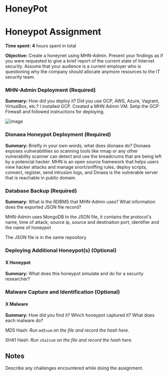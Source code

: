# HoneyPot
# Honeypot Assignment

**Time spent:** **4** hours spent in total

**Objective:** Create a honeynet using MHN-Admin. Present your findings as if you were requested to give a brief report of the current state of Internet security. Assume that your audience is a current employer who is questioning why the company should allocate anymore resources to the IT security team.

### MHN-Admin Deployment (Required)

**Summary:** How did you deploy it? Did you use GCP, AWS, Azure, Vagrant, VirtualBox, etc.?
I installed GCP. Created a MHN Admin VM. Setip the GCP Firewall and followed instructions for deploying.


![image](https://user-images.githubusercontent.com/39965728/200491354-c70c4838-fcd9-4a46-8eab-21ba93aeb73c.png)


### Dionaea Honeypot Deployment (Required)

**Summary:** Briefly in your own words, what does dionaea do?
Dionaea exposes vulnerabilities so scanning tools like nmap or any other vulnerability scanner can detect and use the breadcrums that are being left by a potencial hacker. MHN is an open source framework that helps users view hacker attacks and manage snort/sniffing rules, deploy scripts, connect, register, send intrusion logs, and Dinaea is the vulnerable server that is reachable in public domain.



### Database Backup (Required) 

**Summary:** What is the RDBMS that MHN-Admin uses? What information does the exported JSON file record?

MHN-Admin uses MongoDB
In the JSON file, it contains the protocol's name, time of attack, source ip, source and destination port, identifier and the name of honeypot

The JSON file is in the same repository

### Deploying Additional Honeypot(s) (Optional)

#### X Honeypot

**Summary:** What does this honeypot simulate and do for a security researcher?



### Malware Capture and Identification (Optional)

#### X Malware

**Summary:** How did you find it? Which honeypot captured it? What does each malware do?

MD5 Hash: *Run `md5sum` on the file and record the hash here.*

SHA1 Hash: *Run `sha1sum` on the file and record the hash here.*


## Notes

Describe any challenges encountered while doing the assignment.
